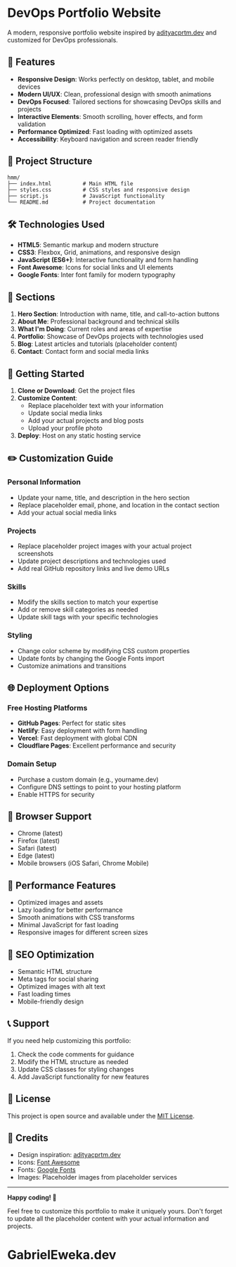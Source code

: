 # DevOps Portfolio Website

A modern, responsive portfolio website inspired by [adityacprtm.dev](https://adityacprtm.dev/) and customized for DevOps professionals.

## 🚀 Features

- **Responsive Design**: Works perfectly on desktop, tablet, and mobile devices
- **Modern UI/UX**: Clean, professional design with smooth animations
- **DevOps Focused**: Tailored sections for showcasing DevOps skills and projects
- **Interactive Elements**: Smooth scrolling, hover effects, and form validation
- **Performance Optimized**: Fast loading with optimized assets
- **Accessibility**: Keyboard navigation and screen reader friendly

## 📁 Project Structure

```
hmm/
├── index.html          # Main HTML file
├── styles.css          # CSS styles and responsive design
├── script.js           # JavaScript functionality
└── README.md           # Project documentation
```

## 🛠️ Technologies Used

- **HTML5**: Semantic markup and modern structure
- **CSS3**: Flexbox, Grid, animations, and responsive design
- **JavaScript (ES6+)**: Interactive functionality and form handling
- **Font Awesome**: Icons for social links and UI elements
- **Google Fonts**: Inter font family for modern typography

## 🎨 Sections

1. **Hero Section**: Introduction with name, title, and call-to-action buttons
2. **About Me**: Professional background and technical skills
3. **What I'm Doing**: Current roles and areas of expertise
4. **Portfolio**: Showcase of DevOps projects with technologies used
5. **Blog**: Latest articles and tutorials (placeholder content)
6. **Contact**: Contact form and social media links

## 🚀 Getting Started

1. **Clone or Download**: Get the project files
2. **Customize Content**: 
   - Replace placeholder text with your information
   - Update social media links
   - Add your actual projects and blog posts
   - Upload your profile photo
3. **Deploy**: Host on any static hosting service

## ✏️ Customization Guide

### Personal Information
- Update your name, title, and description in the hero section
- Replace placeholder email, phone, and location in the contact section
- Add your actual social media links

### Projects
- Replace placeholder project images with your actual project screenshots
- Update project descriptions and technologies used
- Add real GitHub repository links and live demo URLs

### Skills
- Modify the skills section to match your expertise
- Add or remove skill categories as needed
- Update skill tags with your specific technologies

### Styling
- Change color scheme by modifying CSS custom properties
- Update fonts by changing the Google Fonts import
- Customize animations and transitions

## 🌐 Deployment Options

### Free Hosting Platforms
- **GitHub Pages**: Perfect for static sites
- **Netlify**: Easy deployment with form handling
- **Vercel**: Fast deployment with global CDN
- **Cloudflare Pages**: Excellent performance and security

### Domain Setup
- Purchase a custom domain (e.g., yourname.dev)
- Configure DNS settings to point to your hosting platform
- Enable HTTPS for security

## 📱 Browser Support

- Chrome (latest)
- Firefox (latest)
- Safari (latest)
- Edge (latest)
- Mobile browsers (iOS Safari, Chrome Mobile)

## 🔧 Performance Features

- Optimized images and assets
- Lazy loading for better performance
- Smooth animations with CSS transforms
- Minimal JavaScript for fast loading
- Responsive images for different screen sizes

## 🎯 SEO Optimization

- Semantic HTML structure
- Meta tags for social sharing
- Optimized images with alt text
- Fast loading times
- Mobile-friendly design

## 📞 Support

If you need help customizing this portfolio:

1. Check the code comments for guidance
2. Modify the HTML structure as needed
3. Update CSS classes for styling changes
4. Add JavaScript functionality for new features

## 📄 License

This project is open source and available under the [MIT License](LICENSE).

## 🙏 Credits

- Design inspiration: [adityacprtm.dev](https://adityacprtm.dev/)
- Icons: [Font Awesome](https://fontawesome.com/)
- Fonts: [Google Fonts](https://fonts.google.com/)
- Images: Placeholder images from placeholder services

---

**Happy coding! 🚀**

Feel free to customize this portfolio to make it uniquely yours. Don't forget to update all the placeholder content with your actual information and projects.
# GabrielEweka.dev

